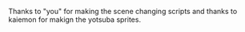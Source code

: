 Thanks to "you" for making the scene changing scripts and thanks to kaiemon for makign the yotsuba sprites. 